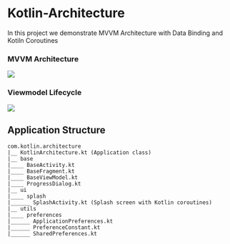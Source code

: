 # Kotlin-Architecture
In this project we demonstrate MVVM Architecture with Data Binding and Kotiln Coroutines

### MVVM Architecture
![](https://res.cloudinary.com/karan-media/image/upload/c_scale,w_466/v1591362329/Android/MVVM/final-architecture_yhiun7.png)

### Viewmodel Lifecycle
![](https://res.cloudinary.com/karan-media/image/upload/v1591530905/Android/MVVM/viewmodel-lifecycle_mcty6g.png)

## Application Structure 
    com.kotlin.architecture
    |__ KotlinArchitecture.kt (Application class)
    |__ base
    |____ BaseActivity.kt
    |____ BaseFragment.kt
    |____ BaseViewModel.kt
    |____ ProgressDialog.kt
    |__ ui
    |____ splash
    |______ SplashActivity.kt (Splash screen with Kotlin coroutines)
    |__ utils
    |____ preferences
    |______ ApplicationPreferences.kt
    |______ PreferenceConstant.kt
    |______ SharedPreferences.kt


